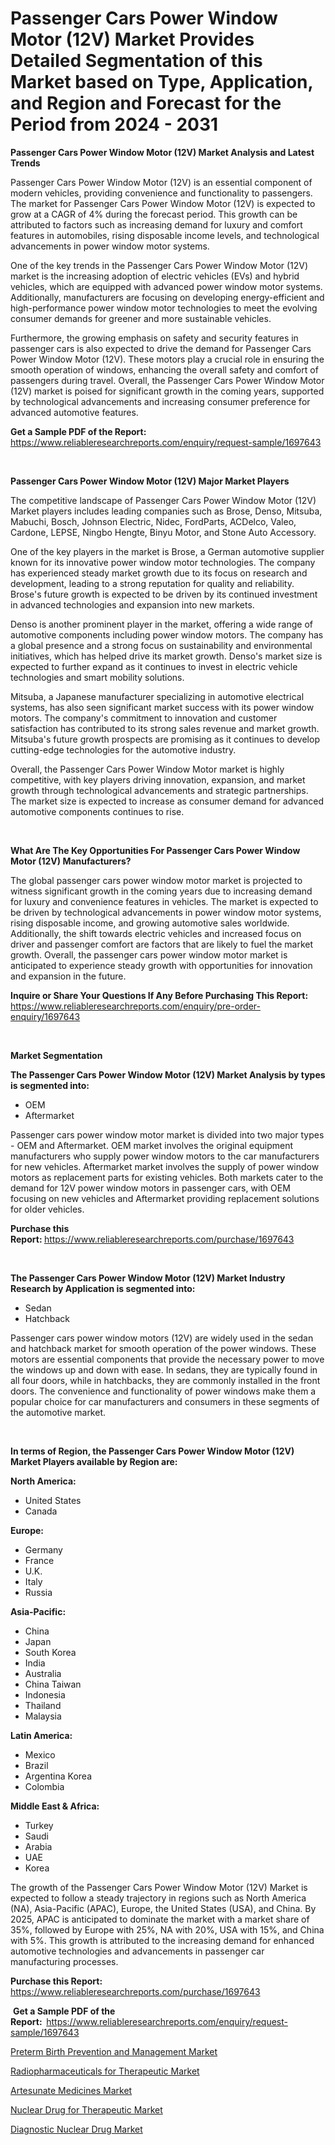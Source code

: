 <p><h1>Passenger Cars Power Window Motor (12V) Market Provides Detailed Segmentation of this Market based on Type, Application, and Region and Forecast for the Period from 2024 - 2031</h1></p><p><strong>Passenger Cars Power Window Motor (12V) Market Analysis and Latest Trends</strong></p>
<p><p>Passenger Cars Power Window Motor (12V) is an essential component of modern vehicles, providing convenience and functionality to passengers. The market for Passenger Cars Power Window Motor (12V) is expected to grow at a CAGR of 4% during the forecast period. This growth can be attributed to factors such as increasing demand for luxury and comfort features in automobiles, rising disposable income levels, and technological advancements in power window motor systems.</p><p>One of the key trends in the Passenger Cars Power Window Motor (12V) market is the increasing adoption of electric vehicles (EVs) and hybrid vehicles, which are equipped with advanced power window motor systems. Additionally, manufacturers are focusing on developing energy-efficient and high-performance power window motor technologies to meet the evolving consumer demands for greener and more sustainable vehicles.</p><p>Furthermore, the growing emphasis on safety and security features in passenger cars is also expected to drive the demand for Passenger Cars Power Window Motor (12V). These motors play a crucial role in ensuring the smooth operation of windows, enhancing the overall safety and comfort of passengers during travel. Overall, the Passenger Cars Power Window Motor (12V) market is poised for significant growth in the coming years, supported by technological advancements and increasing consumer preference for advanced automotive features.</p></p>
<p><strong>Get a Sample PDF of the Report:&nbsp;</strong> <a href="https://www.reliableresearchreports.com/enquiry/request-sample/1697643">https://www.reliableresearchreports.com/enquiry/request-sample/1697643</a></p>
<p>&nbsp;</p>
<p><strong>Passenger Cars Power Window Motor (12V) Major Market Players</strong></p>
<p><p>The competitive landscape of Passenger Cars Power Window Motor (12V) Market players includes leading companies such as Brose, Denso, Mitsuba, Mabuchi, Bosch, Johnson Electric, Nidec, FordParts, ACDelco, Valeo, Cardone, LEPSE, Ningbo Hengte, Binyu Motor, and Stone Auto Accessory.</p><p>One of the key players in the market is Brose, a German automotive supplier known for its innovative power window motor technologies. The company has experienced steady market growth due to its focus on research and development, leading to a strong reputation for quality and reliability. Brose's future growth is expected to be driven by its continued investment in advanced technologies and expansion into new markets.</p><p>Denso is another prominent player in the market, offering a wide range of automotive components including power window motors. The company has a global presence and a strong focus on sustainability and environmental initiatives, which has helped drive its market growth. Denso's market size is expected to further expand as it continues to invest in electric vehicle technologies and smart mobility solutions.</p><p>Mitsuba, a Japanese manufacturer specializing in automotive electrical systems, has also seen significant market success with its power window motors. The company's commitment to innovation and customer satisfaction has contributed to its strong sales revenue and market growth. Mitsuba's future growth prospects are promising as it continues to develop cutting-edge technologies for the automotive industry.</p><p>Overall, the Passenger Cars Power Window Motor market is highly competitive, with key players driving innovation, expansion, and market growth through technological advancements and strategic partnerships. The market size is expected to increase as consumer demand for advanced automotive components continues to rise.</p></p>
<p>&nbsp;</p>
<p><strong>What Are The Key Opportunities For Passenger Cars Power Window Motor (12V) Manufacturers?</strong></p>
<p><p>The global passenger cars power window motor market is projected to witness significant growth in the coming years due to increasing demand for luxury and convenience features in vehicles. The market is expected to be driven by technological advancements in power window motor systems, rising disposable income, and growing automotive sales worldwide. Additionally, the shift towards electric vehicles and increased focus on driver and passenger comfort are factors that are likely to fuel the market growth. Overall, the passenger cars power window motor market is anticipated to experience steady growth with opportunities for innovation and expansion in the future.</p></p>
<p><strong>Inquire or Share Your Questions If Any Before Purchasing This Report:</strong> <a href="https://www.reliableresearchreports.com/enquiry/pre-order-enquiry/1697643">https://www.reliableresearchreports.com/enquiry/pre-order-enquiry/1697643</a></p>
<p>&nbsp;</p>
<p><strong>Market Segmentation</strong></p>
<p><strong>The Passenger Cars Power Window Motor (12V) Market Analysis by types is segmented into:</strong></p>
<p><ul><li>OEM</li><li>Aftermarket</li></ul></p>
<p><p>Passenger cars power window motor market is divided into two major types - OEM and Aftermarket. OEM market involves the original equipment manufacturers who supply power window motors to the car manufacturers for new vehicles. Aftermarket market involves the supply of power window motors as replacement parts for existing vehicles. Both markets cater to the demand for 12V power window motors in passenger cars, with OEM focusing on new vehicles and Aftermarket providing replacement solutions for older vehicles.</p></p>
<p><strong>Purchase this Report:&nbsp;</strong><a href="https://www.reliableresearchreports.com/purchase/1697643">https://www.reliableresearchreports.com/purchase/1697643</a></p>
<p>&nbsp;</p>
<p><strong>The Passenger Cars Power Window Motor (12V) Market Industry Research by Application is segmented into:</strong></p>
<p><ul><li>Sedan</li><li>Hatchback</li></ul></p>
<p><p>Passenger cars power window motors (12V) are widely used in the sedan and hatchback market for smooth operation of the power windows. These motors are essential components that provide the necessary power to move the windows up and down with ease. In sedans, they are typically found in all four doors, while in hatchbacks, they are commonly installed in the front doors. The convenience and functionality of power windows make them a popular choice for car manufacturers and consumers in these segments of the automotive market.</p></p>
<p>&nbsp;</p>
<p><strong>In terms of Region, the Passenger Cars Power Window Motor (12V) Market Players available by Region are:</strong></p>
<p>
    <p> <strong> North America: </strong>
        <ul>
            <li>United States</li>
            <li>Canada</li>
        </ul>
        </p> 
    <p> <strong> Europe: </strong>
        <ul>
            <li>Germany</li>
            <li>France</li>
            <li>U.K.</li>
            <li>Italy</li>
            <li>Russia</li>
        </ul>
        </p> 
    <p> <strong> Asia-Pacific: </strong>
        <ul>
            <li>China</li>
            <li>Japan</li>
            <li>South Korea</li>
            <li>India</li>
            <li>Australia</li>
            <li>China Taiwan</li>
            <li>Indonesia</li>
            <li>Thailand</li>
            <li>Malaysia</li>
        </ul>
        </p> 
    <p> <strong> Latin America: </strong>
        <ul>
            <li>Mexico</li>
            <li>Brazil</li>
            <li>Argentina Korea</li>
            <li>Colombia</li>
        </ul>
        </p> 
    <p> <strong> Middle East & Africa: </strong>
        <ul>
            <li>Turkey</li>
            <li>Saudi</li>
            <li>Arabia</li>
            <li>UAE</li>
            <li>Korea</li>
        </ul>
    </p>
    </p>
<p><p>The growth of the Passenger Cars Power Window Motor (12V) Market is expected to follow a steady trajectory in regions such as North America (NA), Asia-Pacific (APAC), Europe, the United States (USA), and China. By 2025, APAC is anticipated to dominate the market with a market share of 35%, followed by Europe with 25%, NA with 20%, USA with 15%, and China with 5%. This growth is attributed to the increasing demand for enhanced automotive technologies and advancements in passenger car manufacturing processes.</p></p>
<p><strong>Purchase this Report: </strong><a href="https://www.reliableresearchreports.com/purchase/1697643">https://www.reliableresearchreports.com/purchase/1697643</a></p>
<p>&nbsp;<strong>Get a Sample PDF of the Report:&nbsp;&nbsp;</strong><a href="https://www.reliableresearchreports.com/enquiry/request-sample/1697643">https://www.reliableresearchreports.com/enquiry/request-sample/1697643</a></p>
<p><strong></strong></p>
<p><p><a href="https://medium.com/@cordiehyatt/preterm-birth-prevention-and-management-market-share-evolution-and-market-growth-trends-2024-2031-65e7c893fe43">Preterm Birth Prevention and Management Market</a></p><p><a href="https://medium.com/@cordiehyatt/radiopharmaceuticals-for-therapeutic-market-insights-into-market-cagr-market-trends-and-growth-7447837c6f60">Radiopharmaceuticals for Therapeutic Market</a></p><p><a href="https://medium.com/@cordiehyatt/decoding-artesunate-medicines-market-metrics-market-share-trends-and-growth-patterns-6a9cee527401">Artesunate Medicines Market</a></p><p><a href="https://medium.com/@cordiehyatt/analyzing-nuclear-drug-for-therapeutic-market-global-industry-perspective-and-forecast-2024-to-2d405f7661c6">Nuclear Drug for Therapeutic Market</a></p><p><a href="https://medium.com/@cordiehyatt/diagnostic-nuclear-drug-market-outlook-industry-overview-and-forecast-2024-to-2031-89f71bc4a453">Diagnostic Nuclear Drug Market</a></p></p>